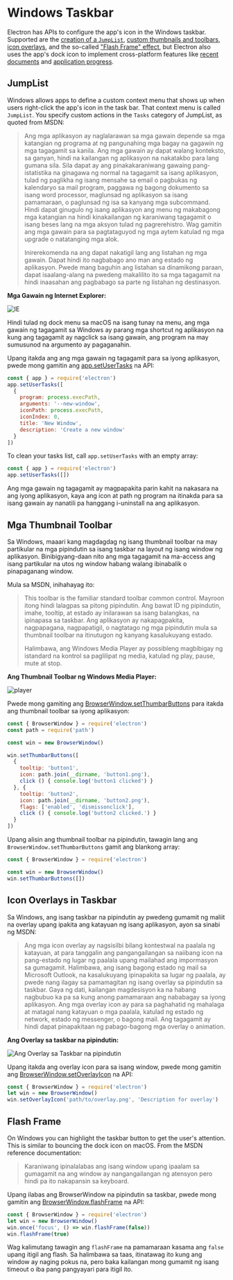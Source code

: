 # Windows Taskbar

Electron has APIs to configure the app's icon in the Windows taskbar. Supported are the [creation of a `JumpList`](#jumplist), [custom thumbnails and toolbars](#thumbnail-toolbars), [icon overlays](#icon-overlays-in-taskbar), and the so-called ["Flash Frame" effect](#flash-frame), but Electron also uses the app's dock icon to implement cross-platform features like [recent documents](./recent-documents.md) and [application progress](./progress-bar.md).

## JumpList

Windows allows apps to define a custom context menu that shows up when users right-click the app's icon in the task bar. That context menu is called `JumpList`. You specify custom actions in the `Tasks` category of JumpList, as quoted from MSDN:

> Ang mga aplikasyon ay naglalarawan sa mga gawain depende sa mga katangian ng programa at ng pangunahing mga bagay na gagawin ng mga tagagamit sa kanila. Ang mga gawain ay dapat walang konteksto, sa ganyan, hindi na kailangan ng aplikasyon na nakatakbo para lang gumana sila. Sila dapat ay ang pinakakaraniwang gawaing pang-istatistika na ginagawa ng normal na tagagamit sa isang aplikasyon, tulad ng paglikha ng isang mensahe sa email o pagbukas ng kalendaryo sa mail program, paggawa ng bagong dokumento sa isang word processor, maglunsad ng aplikasyon sa isang pamamaraan, o paglunsad ng isa sa kanyang mga subcommand. Hindi dapat ginugulo ng isang aplikasyon ang menu ng makabagong mga katangian na hindi kinakailangan ng karaniwang tagagamit o isang beses lang na mga aksyon tulad ng pagrerehistro. Wag gamitin ang mga gawain para sa pagtataguyod ng mga aytem katulad ng mga upgrade o natatanging mga alok.
> 
> Inirerekomenda na ang dapat nakatigil lang ang listahan ng mga gawain. Dapat hindi ito nagbabago ano man ang estado ng aplikasyon. Pwede mang baguhin ang listahan sa dinamikong paraan, dapat isaalang-alang na pwedeng makalilito ito sa mga tagagamit na hindi inaasahan ang pagbabago sa parte ng listahan ng destinasyon.

__Mga Gawain ng Internet Explorer:__

![IE](https://i-msdn.sec.s-msft.com/dynimg/IC420539.png)

Hindi tulad ng dock menu sa macOS na isang tunay na menu, ang mga gawain ng tagagamit sa Windows ay parang mga shortcut ng aplikasyon na kung ang tagagamit ay nagclick sa isang gawain, ang program na may sumusunod na argumento ay pagaganahin.

Upang itakda ang ang mga gawain ng tagagamit para sa iyong aplikasyon, pwede mong gamitin ang [app.setUserTasks](../api/app.md#appsetusertaskstasks-windows) na API:

```javascript
const { app } = require('electron')
app.setUserTasks([
  {
    program: process.execPath,
    arguments: '--new-window',
    iconPath: process.execPath,
    iconIndex: 0,
    title: 'New Window',
    description: 'Create a new window'
  }
])
```

To clean your tasks list, call `app.setUserTasks` with an empty array:

```javascript
const { app } = require('electron')
app.setUserTasks([])
```

Ang mga gawain ng tagagamit ay magpapakita parin kahit na nakasara na ang iyong aplikasyon, kaya ang icon at path ng program na itinakda para sa isang gawain ay nanatili pa hanggang i-uninstall na ang aplikasyon.


## Mga Thumbnail Toolbar

Sa Windows, maaari kang magdagdag ng isang thumbnail toolbar na may partikular na mga pipindutin sa isang taskbar na layout ng isang window ng aplikasyon. Binibigyang-daan nito ang mga tagagamit na ma-access ang isang partikular na utos ng window habang walang ibinabalik o pinapaganang window.

Mula sa MSDN, inihahayag ito:

> This toolbar is the familiar standard toolbar common control. Mayroon itong hindi lalagpas sa pitong pipindutin. Ang bawat ID ng pipindutin, imahe, tooltip, at estado ay inilarawan sa isang balangkas, na ipinapasa sa taskbar. Ang aplikasyon ay nakapagpakita, nagpapagana, nagpapatigil, o nagtatago ng mga pipindutin mula sa thumbnail toolbar na itinutugon ng kanyang kasalukuyang estado.
> 
> Halimbawa, ang Windows Media Player ay possibleng magbibigay ng istandard na kontrol sa paglilipat ng media, katulad ng play, pause, mute at stop.

__Ang Thumbnail Toolbar ng Windows Media Player:__

![player](https://i-msdn.sec.s-msft.com/dynimg/IC420540.png)

Pwede mong gamiting ang [BrowserWindow.setThumbarButtons](../api/browser-window.md#winsetthumbarbuttonsbuttons-windows) para itakda ang thumbnail toolbar sa iyong aplikasyon:

```javascript
const { BrowserWindow } = require('electron')
const path = require('path')

const win = new BrowserWindow()

win.setThumbarButtons([
  {
    tooltip: 'button1',
    icon: path.join(__dirname, 'button1.png'),
    click () { console.log('button1 clicked') }
  }, {
    tooltip: 'button2',
    icon: path.join(__dirname, 'button2.png'),
    flags: ['enabled', 'dismissonclick'],
    click () { console.log('button2 clicked.') }
  }
])
```

Upang alisin ang thumbnail toolbar na pipindutin, tawagin lang ang `BrowserWindow.setThumbarButtons` gamit ang blankong array:

```javascript
const { BrowserWindow } = require('electron')

const win = new BrowserWindow()
win.setThumbarButtons([])
```


## Icon Overlays in Taskbar

Sa Windows, ang isang taskbar na pipindutin ay pwedeng gumamit ng maliit na overlay upang ipakita ang katayuan ng isang aplikasyon, ayon sa sinabi ng MSDN:

> Ang mga icon overlay ay nagsisilbi bilang kontestwal na paalala ng katayuan, at para tanggalin ang pangangailangan sa naiibang icon na pang-estado ng lugar ng paalala upang mailahad ang impormasyon sa gumagamit. Halimbawa, ang isang bagong estado ng mail sa Microsoft Outlook, na kasalukuyang ipinapakita sa lugar ng paalala, ay pwede nang ilagay sa pamamagitan ng isang overlay sa pipindutin sa taskbar. Gaya ng dati, kailangan magdesisyon ka na habang nagbubuo ka pa sa kung anong pamamaraan ang nababagay sa iyong aplikasyon. Ang mga overlay icon ay para sa paghahatid ng mahalaga at matagal nang katayuan o mga paalala, katulad ng estado ng network, estado ng messenger, o bagong mail. Ang tagagamit ay hindi dapat pinapakitaan ng pabago-bagong mga overlay o animation.

__Ang Overlay sa taskbar na pipindutin:__

![Ang Overlay sa Taskbar na pipindutin](https://i-msdn.sec.s-msft.com/dynimg/IC420441.png)

Upang itakda ang overlay icon para sa isang window, pwede mong gamitin ang [BrowserWindow.setOverlayIcon](../api/browser-window.md#winsetoverlayiconoverlay-description-windows) na API:

```javascript
const { BrowserWindow } = require('electron')
let win = new BrowserWindow()
win.setOverlayIcon('path/to/overlay.png', 'Description for overlay')
```


## Flash Frame

On Windows you can highlight the taskbar button to get the user's attention. This is similar to bouncing the dock icon on macOS. From the MSDN reference documentation:

> Karaniwang ipinalalabas ang isang window upang ipaalam sa gumagamit na ang window ay nangangailangan ng atensyon pero hindi pa ito nakapansin sa keyboard.

Upang ilabas ang BrowserWindow na pipindutin sa taskbar, pwede mong gamitin ang [BrowserWindow.flashFrame](../api/browser-window.md#winflashframeflag) na API:

```javascript
const { BrowserWindow } = require('electron')
let win = new BrowserWindow()
win.once('focus', () => win.flashFrame(false))
win.flashFrame(true)
```

Wag kalimutang tawagin ang `flashFrame` na pamamaraan kasama ang `false` upang itigil ang flash. Sa halimbawa sa taas, itinatawag ito kung ang window ay naging pokus na, pero baka kailangan mong gumamit ng isang timeout o iba pang pangyayari para itigil ito.
